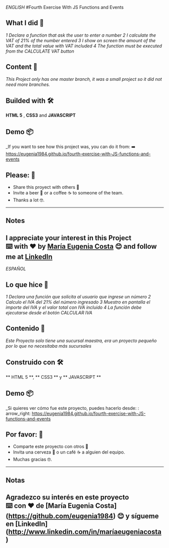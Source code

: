 _ENGLISH_
#Fourth Exercise With JS Functions and Events
## What I did 🚀

_1 Declare a function that ask the user to enter a number_
_2 I calculate the VAT of 21% of the number entered_
_3 I show on screen the amount of the VAT and the total value with VAT included_
_4 The function must be executed from the CALCULATE VAT button_

## Content 🚀

_This Project only has one master branch, it was a small project so it did not need more branches._

## Builded with 🛠️

**HTML 5** ,  **CSS3**  and **JAVASCRIPT**

## Demo 📦
_If you want to see how this project was, you can do it from:
:arrow_right: https://eugenia1984.github.io/fourth-exercise-with-JS-functions-and-events
 
## Please: 🎁

* Share this proyect with others 📢
* Invite a beer 🍺 or a coffee ☕  to someone of the team. 
* Thanks a lot 🤓.
---
## Notes
I appreciate your interest in this Project <br/>
⌨️ with ❤️ by [María Eugenia Costa](https://github.com/eugenia1984) 😊 and follow me at [LinkedIn]( http://www.linkedin.com/in/maríaeugeniacosta) 
---
_ESPAÑOL_
## Lo que hice 🚀

_1 Declara una función que solicita al usuario que ingrese un número_
_2 Calculo el IVA del 21% del número ingresado_
_3 Muestro en pantalla el importe del IVA y el valor total con IVA incluido_
_4 La función debe ejecutarse desde el botón CALCULAR IVA_

## Contenido 🚀

_Este Proyecto solo tiene una sucursal maestra, era un proyecto pequeño por lo que no necesitaba más sucursales_

## Construido con 🛠️

** HTML 5 **, ** CSS3 ** y ** JAVASCRIPT **

## Demo 📦
_Si quieres ver cómo fue este proyecto, puedes hacerlo desde:
: arrow_right: https://eugenia1984.github.io/fourth-exercise-with-JS-functions-and-events
 
## Por favor: 🎁

* Comparte este proyecto con otros 📢
* Invita una cerveza 🍺 o un café ☕ a alguien del equipo.
* Muchas gracias 🤓.
---
## Notas
Agradezco su interés en este proyecto <br/>
⌨️ con ❤️ de [María Eugenia Costa] (https://github.com/eugenia1984) 😊 y sígueme en [LinkedIn] (http://www.linkedin.com/in/maríaeugeniacosta)
---